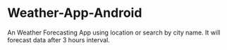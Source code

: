 # Weather-App-Android
An Weather Forecasting App using location or search by city name. It will forecast data after 3 hours interval.

